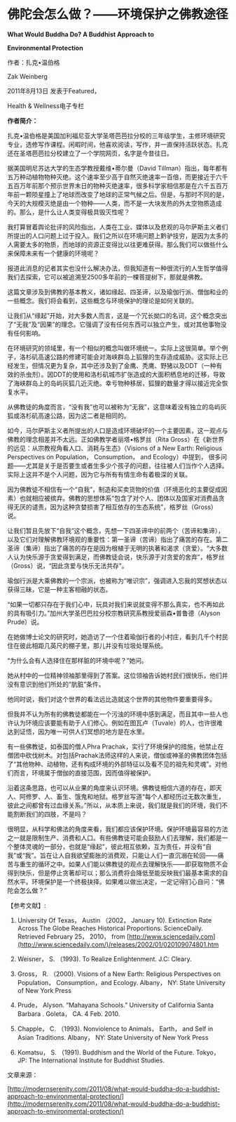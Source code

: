 # 佛陀会怎么做？——环境保护之佛教途径

**What Would Buddha Do? A Buddhist Approach to**

**Environmental Protection**

作者：扎克•温伯格

Zak Weinberg

2011年8月13日 发表于Featured，

Health & Wellness电子专栏

**作者简介：**

扎克•温伯格是美国加利福尼亚大学圣塔芭芭拉分校的三年级学生，主修环境研究专业，选修写作课程。闲暇时间，他喜欢阅读，写作，并一直保持活跃状态。扎克还在圣塔芭芭拉分校建立了一个学院网页，名字是今昔往日。

据美国明尼苏达大学的生态学教授戴维•蒂尔曼（David Tillman）指出，每年都有五万种动植物物种灭绝。这个速率至少高于自然灭绝速率一百倍，而更接近于六千五百万年前那个预示世界末日的物种灭绝速率，很多科学家相信那是在六千五百万年前一颗陨星撞上了地球而改变了地球的正常气候之后。但是，与那时不同的是，今天的大规模灭绝是由一个物种——人类，而不是一大块发热的外太空物质造成的。那么，是什么让人类变得极具毁灭性呢？

我打算冒着舆论批评的风险指出，人类在工业、媒体以及悲观的马尔萨斯主义者们所提出的人口问题上过于投入。我们之所以在环境问题上黔驴技穷，是因为太多的人需要太多的物质，而地球的资源正变得比以往更难获得。那么我们可以做些什么来保障未来有一个健康的环境呢？

报道此消息的记者其实也没什么解决办法，但我知道有一种很流行的人生哲学值得我们去探索，它可以被追溯至2500多年前的一棵菩提树下，那就是佛教。

这篇文章涉及到佛教的基本教义，诸如缘起、四圣谛，以及瑜伽行派、僧伽和业的一些概念。我们将会看到，这些概念与环境保护的理论是如何关联的。

让我们从“缘起”开始，对大多数人而言，这是一个冗长拗口的名词，这个概念突出了“无我”及“因果”的理念。它强调了没有任何东西可以独立产生，或对其他事物没有任何影响。

在环境研究的领域里，有一个相似的概念叫做环境统一。实际上这很简单。举个例子，洛杉矶高速公路的修建可能会对海峡群岛上狐狸的生存造成威胁。这实际上已经发生，但情况更为复杂，其中还涉及到了金鹰、秃鹰、野猪以及DDT（一种有效的杀虫剂）。因DDT的使用和洛杉矶城市扩张造成的大面积栖息地的迁移，导致了海峡群岛上的岛屿灰狐几近灭绝。幸亏物种移居，狐狸的数量才得以接近完全恢复水平。

从佛教徒的角度而言，“没有我”也可以被称为“无我”，这意味着没有独立的岛屿灰狐或洛杉矶高速公路，因为这二者是相同的。

如今，马尔萨斯主义者所提出的人口是造成环境破坏的一个主要因素，这一观点与佛教的理念相差并不太远。正如佛教学者丽塔•格罗丝（Rita Gross）在《新世界的远见：从宗教视角看人口、消耗与生态》（Visions of a New Earth: Religious Perspectives on Population， Consumption， and Ecology）中提到， 很多问题——尤其是关于是否要生或者生多少个孩子的问题，往往被人们当作个人选择。实际上这并不是个人问题，因为它与所有有情生命有着极深的关联。

因为佛教徒不相信有一个“自我”，制造和买卖货物的价值（环境恶化的主要促成因素）也就相应被摈弃。佛教的思想体系“包含了对个人、团体以及国家对消费品贪得无厌的谴责，因为这种贪婪损害了相互依存的生态系统”，格罗丝（Gross）说。

让我们暂且先放下“自我”这个概念，先想一下四圣谛中的前两个（苦谛和集谛），以及它们对理解佛教环境观的重要性：第一圣谛（苦谛）指出了痛苦的存在。第二圣谛（集谛）指出了痛苦的存在是因为根植于无明的执著和渴求（贪爱）。“大多数人认为快乐源于贪爱得到满足，而佛教徒会说，快乐源于对贪爱的舍弃”，格罗丝（Gross）说，“因此贪爱与快乐无法共存”。

瑜伽行派是大乘佛教的一个宗派，也被称为“唯识宗”，强调进入忘我的冥想状态以获得三昧，它是一种主客相融的状态。

“如果一切都只存在于我们心中，玩具对我们来说就变得不那么真实，也不再如此的具有吸引力。”加州大学圣巴巴拉分校宗教研究系教授爱丽森•普鲁德（Alyson Prude）说。

在她做博士论文的研究时，她造访了一个住着瑜伽行者的小村庄，看到几千个村民住在彼此相距几英尺的棚子里，那儿并没有垃圾处理系统。

“为什么会有人选择住在那样脏的环境中呢？”她问。

她从村中的一位精神领袖那里得到了答案。这位领袖告诉她村民们很快乐，他们并没有意识到他们所处的“肮脏”条件。

他同时说，我们对这个世界的看法远比造就这个世界的其他物件要重要得多。

但我并不认为所有的佛教徒都能在一个污浊的环境中感到满足，而且其中一些人也许认为环境应该要能有助于人们修心。例如在图瓦卢（Tuvale）的人，也许很难达到证悟，因为唯一可供人们冥想的地方是在水里。

有一些佛教徒，如泰国的僧人Phra Prachak，实行了环境保护的措施，他禁止在僧团中砍伐树木。对包括Prachak法师这样的人来说，僧伽或神圣的佛教团体包括了“其他物种、动植物，还有构成环境的外部特征以及看不见的祖先和灵魂”。对他们而言，环境属于僧伽的直接范围，因而值得被保护。

沿着这条思路，也可以从业果的角度来认识环境。佛教徒相信六道的存在，即天人、阿修罗、人、畜生、饿鬼和地狱。格罗丝写道“每个人都经历过无数次重生，彼此之间都曾有过血缘关系。”所以，从本质上来说，我们就是我们的环境，我们不能割断我们的四肢，不是吗？

很明显，从科学和佛法的角度来看，我们都应该保护环境。保护环境最容易的方法之一就是限制生产、消费和人口。有些佛教徒可能会鼓励人们去理解，我们都是一个整体灵魂的一部分，也就是“缘起”，彼此相互依赖，互为责任，并没有“自我”或“我”。旨在让人自我欲望膨胀的消费观，只能让人们一直沉溺在轮回——痛苦与重生的循环之中。如果人们能以佛教徒的观点去理解快乐——即获取物质不会得到快乐，但是停止贪著却可以；那么消费将会降低至能反映我们最基本需求的自然水平。环境保护是一个终极抉择。如果难以做出决定，一定记得扪心自问：“佛陀会怎么做？”

【参考文献】:

1. University Of Texas， Austin （2002， January 10\). Extinction Rate Across The Globe Reaches Historical Proportions. ScienceDaily. Retrieved February 25， 2010， from [http://www.sciencedaily.com](http://www.sciencedaily.com/)/releases/2002/01/020109074801.htm

2. Weisner， S. （1993\). To Realize Enlightenment. J.C: Cleary.

3. Gross， R. （2000\). Visions of a New Earth: Religious Perspectives on Population， Consumption，and Ecology. Albany， NY: State University of New York Press

4. Prude， Alyson. “Mahayana Schools.” University of California Santa Barbara . Goleta， CA. 4 Feb. 2010.

5. Chapple， C. （1993\). Nonviolence to Animals， Earth， and Self in Asian Traditions. Albany， NY: State University of New York Press

6. Komatsu， S. （1991\). Buddhism and the World of the Future. Tokyo， JP: The International Institute for Buddhist Studies.

文章来源：

[http://modernserenity.com/2011/08/what-would-buddha-do-a-buddhist-approach-to-environmental-protection/](http://modernserenity.com/2011/08/what-would-buddha-do-a-buddhist-approach-to-environmental-protection/)

